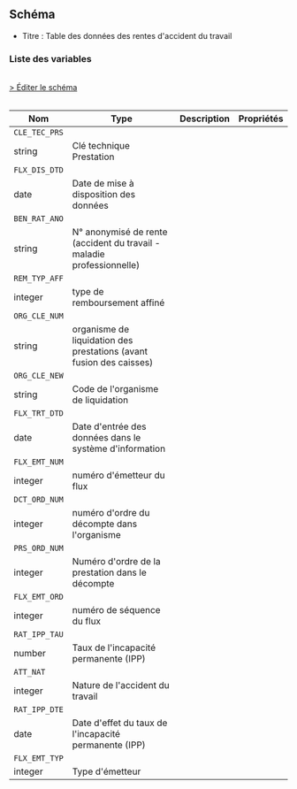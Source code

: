 ## Schéma

- Titre : Table des données des rentes d'accident du travail

### Liste des variables
<br />
<div>
    <a href="https://gitlab.com/healthdatahub/schema-snds/edit/master/schemas/EGB/EB_RAT_F.json"  
    arget="_blank" rel="noopener noreferrer">> Éditer le schéma</a>
    <OutboundLink />
</div>
<br />

Nom|Type|Description|Propriétés
-|-|-|-
`CLE_TEC_PRS`|
string|Clé technique Prestation||
`FLX_DIS_DTD`|
date|Date de mise à disposition des données||
`BEN_RAT_ANO`|
string|N° anonymisé de rente (accident du travail - maladie professionnelle)||
`REM_TYP_AFF`|
integer|type de remboursement affiné||
`ORG_CLE_NUM`|
string|organisme de liquidation des prestations (avant fusion des caisses)||
`ORG_CLE_NEW`|
string|Code de l&#x27;organisme de liquidation||
`FLX_TRT_DTD`|
date|Date d&#x27;entrée des données dans le système d&#x27;information||
`FLX_EMT_NUM`|
integer|numéro d&#x27;émetteur du flux||
`DCT_ORD_NUM`|
integer|numéro d&#x27;ordre du décompte dans l&#x27;organisme||
`PRS_ORD_NUM`|
integer|Numéro d&#x27;ordre de la prestation dans le décompte||
`FLX_EMT_ORD`|
integer|numéro de séquence du flux||
`RAT_IPP_TAU`|
number|Taux de l&#x27;incapacité permanente (IPP)||
`ATT_NAT`|
integer|Nature de l&#x27;accident du travail||
`RAT_IPP_DTE`|
date|Date d&#x27;effet du taux de l&#x27;incapacité permanente (IPP)||
`FLX_EMT_TYP`|
integer|Type d&#x27;émetteur||

